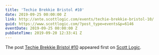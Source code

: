 ```yaml
---
title: 'Techie Brekkie Bristol #10'
date: 2019-09-25 00:00:00 Z
link: http://ante.scottlogic.com/events/techie-brekkie-bristol-10/
guid: https://www.scottlogic.com/?post_type=events&p=6146
eventDate: 2019-09-25 00:00:00 Z
pubDateTime: 2019-09-20 12:33:41 Z
---
```


<p>The post <a rel="nofollow" href="http://ante.scottlogic.com/events/techie-brekkie-bristol-10/">Techie Brekkie Bristol #10</a> appeared first on <a rel="nofollow" href="http://ante.scottlogic.com">Scott Logic</a>.</p>